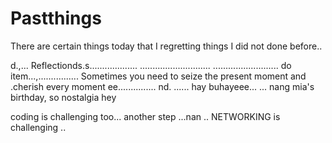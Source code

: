 # Pastthings

There are certain things today that I regretting things I did not done before..

d.,...
Reflectionds.s...................
............................
..........................
do item...,................
Sometimes you need to seize the present moment and .cherish every moment ee...............
nd.
......
hay buhayeee...
...
nang mia's birthday, so nostalgia
hey

coding is challenging too...
another step ...nan
..
NETWORKING is challenging 
..